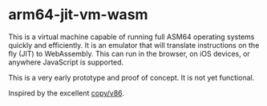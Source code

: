 # arm64-jit-vm-wasm

This is a virtual machine capable of running full ASM64 operating systems quickly and efficiently. It is an emulator that will translate instructions on the fly (JIT) to WebAssembly. This can run in the browser, on iOS devices, or anywhere JavaScript is supported.

This is a very early prototype and proof of concept. It is not yet functional.

Inspired by the excellent [copy/v86](https://github.com/copy/v86).

